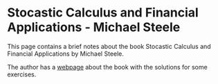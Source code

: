 # Stocastic Calculus and Financial Applications - Michael Steele

This page contains a brief notes about the book Stocastic Calculus and Financial Applications by Michael Steele.

The author has a [webpage](http://www-stat.wharton.upenn.edu/~steele/StochasticCalculus.html) about the book with the solutions for some exercises.